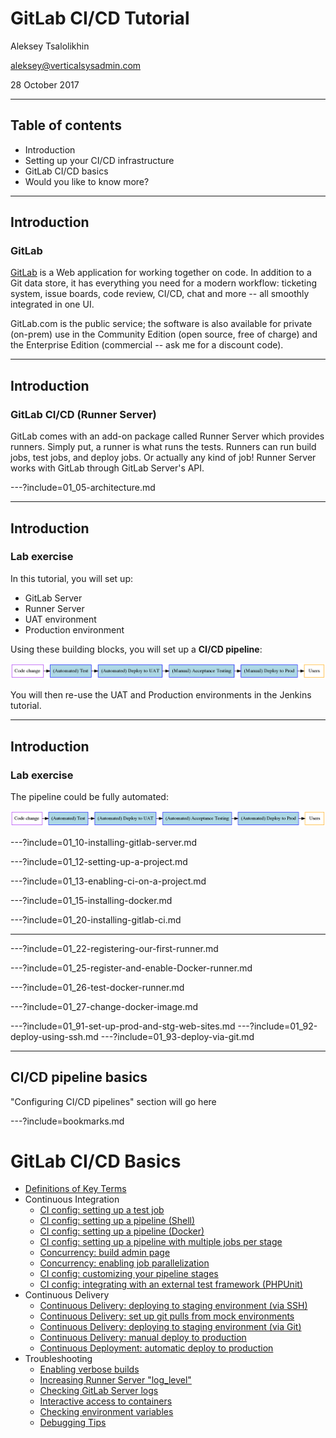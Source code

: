 # GitLab CI/CD Tutorial

Aleksey Tsalolikhin

aleksey@verticalsysadmin.com

28 October 2017

---

## Table of contents

- Introduction
- Setting up your CI/CD infrastructure
- GitLab CI/CD basics
- Would you like to know more?

---

## Introduction

### GitLab

[GitLab](https://about.gitlab.com) is a Web application for working together on code. In addition to a Git data store, it has everything you need for a modern workflow: ticketing system, issue boards, code review, CI/CD, chat and more -- all smoothly integrated in one UI.

GitLab.com is the public service; the software is also available for private (on-prem) use in the Community Edition (open source, free of charge) and the Enterprise Edition (commercial -- ask me for a discount code).

---
## Introduction

### GitLab CI/CD (Runner Server)

GitLab comes with an add-on package called Runner Server which provides runners. Simply put, a runner is what runs the tests. Runners can run build jobs, test jobs, and deploy jobs. Or actually any kind of job! Runner Server works with GitLab through GitLab Server's API.

---?include=01_05-architecture.md

---

## Introduction

### Lab exercise

In this tutorial, you will set up:

- GitLab Server 
- Runner Server
- UAT environment
- Production environment

Using these building blocks, you will set up a **CI/CD pipeline**:

![lab pipeline](img/lab-pipeline.png)

You will then re-use the UAT and Production environments in the Jenkins tutorial.

---

## Introduction

### Lab exercise

The pipeline could be fully automated:

![lab pipeline](img/lab-pipeline-full-auto.png)


---?include=01_10-installing-gitlab-server.md

---?include=01_12-setting-up-a-project.md

---?include=01_13-enabling-ci-on-a-project.md

---?include=01_15-installing-docker.md

---?include=01_20-installing-gitlab-ci.md

---


<!-- setting up runners -->

---?include=01_22-registering-our-first-runner.md

---?include=01_25-register-and-enable-Docker-runner.md

---?include=01_26-test-docker-runner.md

---?include=01_27-change-docker-image.md

<!-- setting up UAT and Prod environments -->
---?include=01_91-set-up-prod-and-stg-web-sites.md
---?include=01_92-deploy-using-ssh.md
---?include=01_93-deploy-via-git.md


---
## CI/CD pipeline basics
"Configuring CI/CD pipelines" section will go here

<!--
- [GitLab CI/CD basics](02-ci-basics/README.md)
-->

---?include=bookmarks.md
# GitLab CI/CD Basics
- [Definitions of Key Terms](02_00-key-definitions.md)
- Continuous Integration
  - [CI config: setting up a test job](02_01-single-test-job.md)
  - [CI config: setting up a pipeline (Shell)](02_02-simple-3-stage-shell-pipeline.md)
  - [CI config: setting up a pipeline (Docker)](02_03-simple-3-stage-docker-pipeline.md)
  - [CI config: setting up a pipeline with multiple jobs per stage](02_05-ci.md)
  - [Concurrency: build admin page](02_10-builds-admin.md)
  - [Concurrency: enabling job parallelization](02_20-concurrent-builds.md)
  - [CI config: customizing your pipeline stages](02_30-custom-stages.md)
  - [CI config: integrating with an external test framework (PHPUnit)](02_40-testing-with-phpunit.md)
- Continuous Delivery
  - [Continuous Delivery: deploying to staging environment (via SSH)](02_42-deploying-to-stage-via-ssh.md)
  - [Continuous Delivery: set up git pulls from mock environments](02_44-set-up-git-pulls-from-mock-envs.md)
  - [Continuous Delivery: deploying to staging environment (via Git)](02_45-deploying-to-stage-via-git.md)
  - [Continuous Delivery: manual deploy to production](02_50-manual-deploy-to-production.md)
  - [Continuous Deployment: automatic deploy to production](02_55-continuous-deployment.md)
- Troubleshooting
  - [Enabling verbose builds](02_90-debugging-builds.md)
  - [Increasing Runner Server "log_level"](02_100-increasing-loglevel.md)
  - [Checking GitLab Server logs](02_110-gitlab-logs.md)
  - [Interactive access to containers](02_115-interactive-containers.md)
  - [Checking environment variables](02_118-env-vars.md)
  - [Debugging Tips](02_120-debugging.md)


